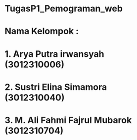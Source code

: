 # TugasP1_Pemograman_web
# Nama Kelompok : 
# 1. Arya Putra irwansyah (3012310006)
# 2. Sustri Elina Simamora (3012310040)
# 3. M. Ali Fahmi Fajrul Mubarok (3012310704)
